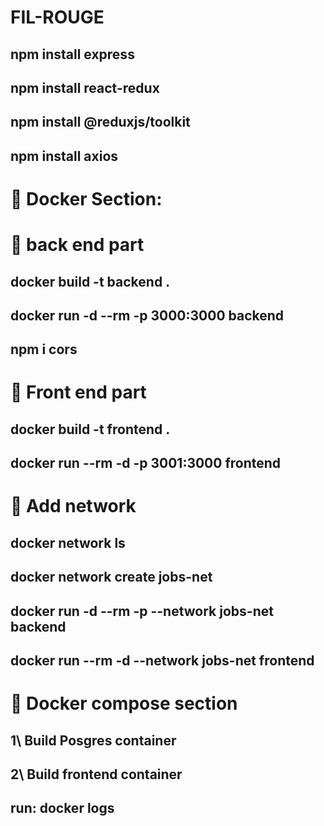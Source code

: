 # FIL-ROUGE

## npm install express

## npm install react-redux

## npm install @reduxjs/toolkit

## npm install axios

# 🍎 Docker Section:

# 🍌 back end part

## docker build -t backend .

## docker run -d --rm -p 3000:3000 backend

## npm i cors

# 🍌 Front end part

## docker build -t frontend .

## docker run --rm -d -p 3001:3000 frontend

# 🍎 Add network

## docker network ls

## docker network create jobs-net

## docker run -d --rm -p --network jobs-net backend

## docker run --rm -d --network jobs-net frontend

# 🍎 Docker compose section

## 1\ Build Posgres container

## 2\ Build frontend container

## run: docker logs <container name>
